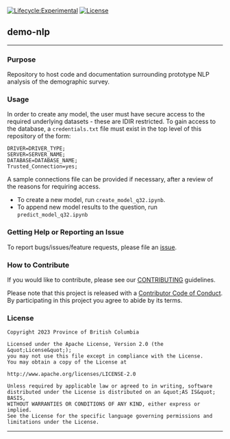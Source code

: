 [![Lifecycle:Experimental](https://img.shields.io/badge/Lifecycle-Experimental-339999)](https://github.com/bcgov/repomountie/blob/master/doc/lifecycle-stable.md)
[![License](https://img.shields.io/badge/License-Apache%202.0-blue.svg)](https://opensource.org/licenses/Apache-2.0)

## demo-nlp
---

### Purpose

Repository to host code and documentation surrounding prototype NLP analysis of the demographic survey. 

### Usage

In order to create any model, the user must have secure access to the required underlying datasets - these are IDIR restricted. To gain access to the database, a `credentials.txt` file must exist in the top level of this repository of the form: 

```
DRIVER=DRIVER_TYPE;
SERVER=SERVER_NAME;
DATABASE=DATABASE_NAME;
Trusted_Connection=yes;
```

A sample connections file can be provided if necessary, after a review of the reasons for requiring access.

* To create a new model, run `create_model_q32.ipynb`. 
* To append new model results to the question, run `predict_model_q32.ipynb`

### Getting Help or Reporting an Issue

To report bugs/issues/feature requests, please file an [issue](https://github.com/bcgov/demo-nlp/issues/).


### How to Contribute

If you would like to contribute, please see our [CONTRIBUTING](CONTRIBUTING.md) guidelines.

Please note that this project is released with a [Contributor Code of Conduct](CODE_OF_CONDUCT.md). By participating in this project you agree to abide by its terms.

### License

```
Copyright 2023 Province of British Columbia

Licensed under the Apache License, Version 2.0 (the &quot;License&quot;);
you may not use this file except in compliance with the License.
You may obtain a copy of the License at

http://www.apache.org/licenses/LICENSE-2.0

Unless required by applicable law or agreed to in writing, software distributed under the License is distributed on an &quot;AS IS&quot; BASIS,
WITHOUT WARRANTIES OR CONDITIONS OF ANY KIND, either express or implied.
See the License for the specific language governing permissions and limitations under the License.
```
---
